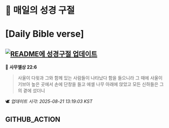# 🙏 매일의 성경 구절
# [Daily Bible verse]
## [![README에 성경구절 업데이트](https://github.com/DONGSUKA/first_test/actions/workflows/update-readme-bible.yml/badge.svg)](https://github.com/DONGSUKA/first_test/actions/workflows/update-readme-bible.yml)
<!-- START_BIBLE_VERSE -->
📖 **사무엘상 22:6**
> 사울이 다윗과 그와 함께 있는 사람들이 나타났다 함을 들으니라 그 때에 사울이 기브아 높은 곳에서 손에 단창을 들고 에셀 나무 아래에 앉았고 모든 신하들은 그의 곁에 섰더니

🕊️ _업데이트 시각: 2025-08-21 13:19:03 KST_
  <!-- END_BIBLE_VERSE -->
## GITHUB_ACTION
